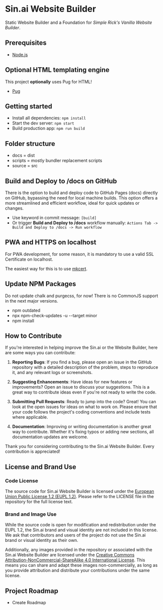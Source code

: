 # Sin.ai Website Builder
Static Website Builder and a Foundation for *Simple Rick's Vanilla Website Builder*.

## Prerequisites

- [Node.js](https://nodejs.org/en/download)

## Optional HTML templating engine

This project **optionally** uses Pug for HTML!
- [Pug](https://pugjs.org/api/getting-started.html)

## Getting started

- Install all dependencies: `npm install`
- Start the dev server: `npm start`
- Build production app: `npm run build`

## Folder structure

* docs = dist
* scripts = mostly bundler replacement scripts
* source = src

## Build and Deploy to /docs on GitHub

There is the option to build and deploy code to GitHub Pages (docs) directly on GitHub, bypassing the need for local machine builds. This option offers a more streamlined and efficient workflow, ideal for quick updates or changes.

- Use keyword in commit message: `[build]`
- Or trigger **Build and Deploy to /docs** workflow manually: `Actions Tab -> Build and Deploy to /docs -> Run workflow`

## PWA and HTTPS on localhost

For PWA development, for some reason, it is mandatory to use a valid SSL Certificate on localhost.

The easiest way for this is to use [mkcert](https://github.com/FiloSottile/mkcert).

## Update NPM Packages

Do not update chalk and purgecss, for now! There is no CommonJS support in the next major versions.

- npm outdated
- npx npm-check-updates -u --target minor
- npm install

## How to Contribute

If you're interested in helping improve the Sin.ai or the Website Builder, here are some ways you can contribute:

1. **Reporting Bugs**: If you find a bug, please open an issue in the GitHub repository with a detailed description of the problem, steps to reproduce it, and any relevant logs or screenshots.

2. **Suggesting Enhancements**: Have ideas for new features or improvements? Open an issue to discuss your suggestions. This is a great way to contribute ideas even if you're not ready to write the code.

3. **Submitting Pull Requests**: Ready to jump into the code? Great! You can look at the open issues for ideas on what to work on. Please ensure that your code follows the project's coding conventions and include tests where applicable.

4. **Documentation**: Improving or writing documentation is another great way to contribute. Whether it's fixing typos or adding new sections, all documentation updates are welcome.

Thank you for considering contributing to the Sin.ai Website Builder. Every contribution is appreciated!

## License and Brand Use

### Code License
The source code for Sin.ai Website Builder is licensed under the [European Union Public License 1.2 (EUPL 1.2)](https://joinup.ec.europa.eu/collection/eupl/eupl-text-11-12). Please refer to the LICENSE file in the repository for the full license text.

### Brand and Image Use
While the source code is open for modification and redistribution under the EUPL 1.2, the Sin.ai brand and visual identity are not included in this license. We ask that contributors and users of the project do not use the Sin.ai brand or visual identity as their own.

Additionally, any images provided in the repository or associated with the Sin.ai Website Builder are licensed under the [Creative Commons Attribution-NonCommercial-ShareAlike 4.0 International License](https://creativecommons.org/licenses/by-nc-sa/4.0/). This means you can share and adapt these images non-commercially, as long as you provide attribution and distribute your contributions under the same license.

## Project Roadmap

* Create Roadmap